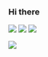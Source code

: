 ### Hi there
<div>
<a href="https://www.youtube.com/channel/UCVKF42oTnfU-mWaD-An11Dg"><img src="https://heedybaron.com/yt-2.gif" target="_blank"></a>
<a href="https://www.facebook.com/profile.php?id=100074656969864" target="_blank"><img src="https://i.pinimg.com/originals/bc/60/2f/bc602f36b03180016436ab07c0ebee6d.gif" target="_blank"></a>
<a href="https://steamcommunity.com/profiles/76561199221454094/" target="_blank"><img src="https://i.pinimg.com/originals/53/f9/1a/53f91aee8389435c0fff59d7bf46489b.png" target="_blank"></a>
</div>

<a href="https://freddy-fazbears-pizza.fandom.com/wiki/Funtime_Freddy" target="_blank"><img src="https://user-images.githubusercontent.com/110292754/181917714-923a4364-9a05-4ae5-b7ee-87421f327561.gif" target="_blank"></a>
